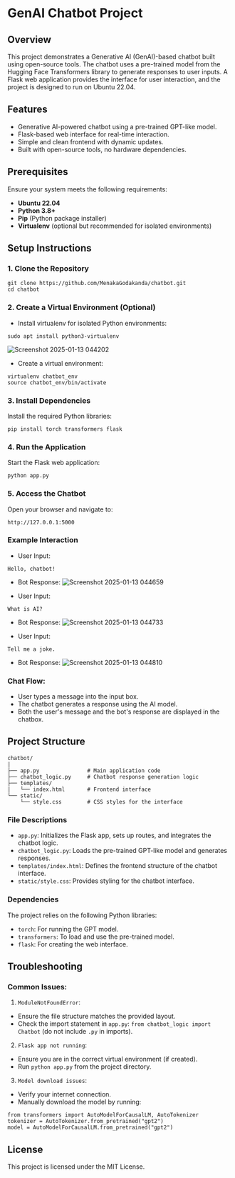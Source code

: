 # GenAI Chatbot Project

## Overview
This project demonstrates a Generative AI (GenAI)-based chatbot built using open-source tools. The chatbot uses a pre-trained model from the Hugging Face Transformers library to generate responses to user inputs. A Flask web application provides the interface for user interaction, and the project is designed to run on Ubuntu 22.04.

## Features

- Generative AI-powered chatbot using a pre-trained GPT-like model.
- Flask-based web interface for real-time interaction.
- Simple and clean frontend with dynamic updates.
- Built with open-source tools, no hardware dependencies.

## Prerequisites

Ensure your system meets the following requirements:
- **Ubuntu 22.04**
- **Python 3.8+**
- **Pip** (Python package installer)
- **Virtualenv** (optional but recommended for isolated environments)

## Setup Instructions

### 1. Clone the Repository
```
git clone https://github.com/MenakaGodakanda/chatbot.git
cd chatbot
```

### 2. Create a Virtual Environment (Optional)
- Install virtualenv for isolated Python environments:
```
sudo apt install python3-virtualenv
```
![Screenshot 2025-01-13 044202](https://github.com/user-attachments/assets/d950a20e-640c-40b8-b076-5f0c3d740199)

- Create a virtual environment:
```
virtualenv chatbot_env
source chatbot_env/bin/activate
```

### 3. Install Dependencies

Install the required Python libraries:
```
pip install torch transformers flask
```

### 4. Run the Application

Start the Flask web application:
```
python app.py
```

### 5. Access the Chatbot

Open your browser and navigate to:
```
http://127.0.0.1:5000
```

### Example Interaction

- User Input:
```
Hello, chatbot!
```
- Bot Response:
![Screenshot 2025-01-13 044659](https://github.com/user-attachments/assets/24471ba6-e03d-45e0-848b-7954d2427cd2)

- User Input:
```
What is AI?
```
- Bot Response:
![Screenshot 2025-01-13 044733](https://github.com/user-attachments/assets/99a596e3-2037-4db3-9ac9-289940a0d948)

- User Input:
```
Tell me a joke.
```
- Bot Response:
![Screenshot 2025-01-13 044810](https://github.com/user-attachments/assets/ee52d9b7-6760-4d1a-8011-7fe34e2aa416)


### Chat Flow:

- User types a message into the input box.
- The chatbot generates a response using the AI model.
- Both the user's message and the bot's response are displayed in the chatbox.


## Project Structure
```
chatbot/
|
├── app.py               # Main application code
├── chatbot_logic.py     # Chatbot response generation logic
├── templates/
|   └── index.html       # Frontend interface
└── static/
    └── style.css        # CSS styles for the interface
```

### File Descriptions
- `app.py`: Initializes the Flask app, sets up routes, and integrates the chatbot logic.
- `chatbot_logic.py`: Loads the pre-trained GPT-like model and generates responses.
- `templates/index.html`: Defines the frontend structure of the chatbot interface.
- `static/style.css`: Provides styling for the chatbot interface.

### Dependencies
The project relies on the following Python libraries:
- `torch`: For running the GPT model.
- `transformers`: To load and use the pre-trained model.
- `flask`: For creating the web interface.


## Troubleshooting

### Common Issues:

1. `ModuleNotFoundError`:
- Ensure the file structure matches the provided layout.
- Check the import statement in `app.py`: `from chatbot_logic import Chatbot` (do not include `.py` in imports).

2. `Flask app not running`:
- Ensure you are in the correct virtual environment (if created).
- Run `python app.py` from the project directory.

3. `Model download issues`:
- Verify your internet connection.
- Manually download the model by running:
```
from transformers import AutoModelForCausalLM, AutoTokenizer
tokenizer = AutoTokenizer.from_pretrained("gpt2")
model = AutoModelForCausalLM.from_pretrained("gpt2")
```

## License

This project is licensed under the MIT License.
